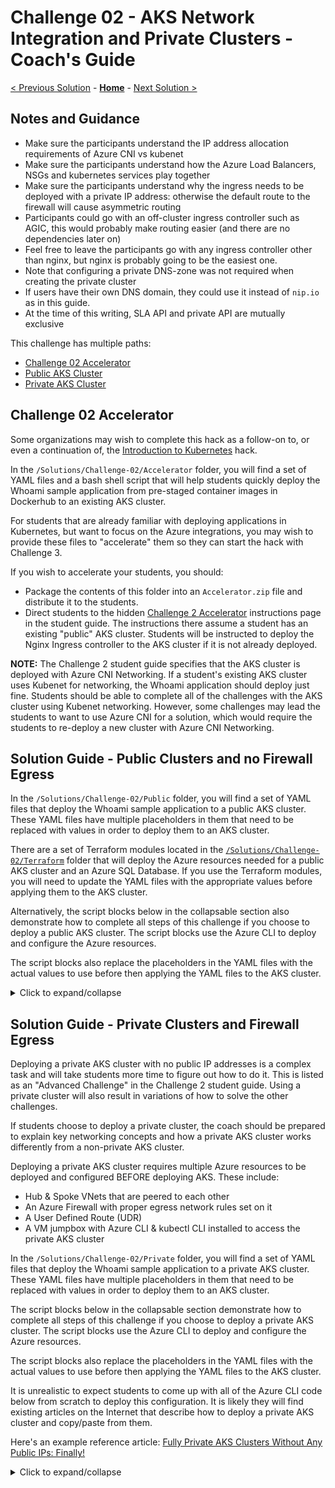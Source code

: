 # Challenge 02 - AKS Network Integration and Private Clusters - Coach's Guide 

[< Previous Solution](./Solution-01.md) - **[Home](./README.md)** - [Next Solution >](./Solution-03.md)

## Notes and Guidance

* Make sure the participants understand the IP address allocation requirements of Azure CNI vs kubenet
* Make sure the participants understand how the Azure Load Balancers, NSGs and kubernetes services play together
* Make sure the participants understand why the ingress needs to be deployed with a private IP address: otherwise the default route to the firewall will cause asymmetric routing
* Participants could go with an off-cluster ingress controller such as AGIC, this would probably make routing easier (and there are no dependencies later on)
* Feel free to leave the participants go with any ingress controller other than nginx, but nginx is probably going to be the easiest one.
* Note that configuring a private DNS-zone was not required when creating the private cluster
* If users have their own DNS domain, they could use it instead of `nip.io` as in this guide.
* At the time of this writing, SLA API and private API are mutually exclusive

This challenge has multiple paths:

- [Challenge 02 Accelerator](#challenge-02-accelerator)
- [Public AKS Cluster](#solution-guide---public-clusters-and-no-firewall-egress)
- [Private AKS Cluster](#solution-guide---private-clusters-and-firewall-egress)

## Challenge 02 Accelerator

Some organizations may wish to complete this hack as a follow-on to, or even a continuation of, the [Introduction to Kubernetes](../../001-IntroToKubernetes/) hack.

In the `/Solutions/Challenge-02/Accelerator` folder, you will find a set of YAML files and a bash shell script that will help students quickly deploy the Whoami sample application from pre-staged container images in Dockerhub to an existing AKS cluster.

For students that are already familiar with deploying applications in Kubernetes, but want to focus on the Azure integrations, you may wish to provide these files to "accelerate" them so they can start the hack with Challenge 3.

If you wish to accelerate your students, you should:
- Package the contents of this folder into an `Accelerator.zip` file and distribute it to the students.
- Direct students to the hidden [Challenge 2 Accelerator](../Student/Challenge-02A.md) instructions page in the student guide. The instructions there assume a student has an existing "public" AKS cluster. Students will be instructed to deploy the Nginx Ingress controller to the AKS cluster if it is not already deployed.

**NOTE:** The Challenge 2 student guide specifies that the AKS cluster is deployed with Azure CNI Networking. If a student's existing AKS cluster uses Kubenet for networking, the Whoami application should deploy just fine. Students should be able to complete all of the challenges with the AKS cluster using Kubenet networking.  However, some challenges may lead the students to want to use Azure CNI for a solution, which would require the students to re-deploy a new cluster with Azure CNI Networking.

## Solution Guide - Public Clusters and no Firewall Egress

In the `/Solutions/Challenge-02/Public` folder, you will find a set of YAML files that deploy the Whoami sample application to a public AKS cluster.  These YAML files have multiple placeholders in them that need to be replaced with values in order to deploy them to an AKS cluster.

There are a set of Terraform modules located in the [`/Solutions/Challenge-02/Terraform`](./Solutions/Challenge-02/Terraform/) folder that will deploy the Azure resources needed for a public AKS cluster and an Azure SQL Database. If you use the Terraform modules, you will need to update the YAML files with the appropriate values before applying them to the AKS cluster.

Alternatively, the script blocks below in the collapsable section also demonstrate how to complete all steps of this challenge if you choose to deploy a public AKS cluster. The script blocks use the Azure CLI to deploy and configure the Azure resources. 

The script blocks also replace the placeholders in the YAML files with the actual values to use before then applying the YAML files to the AKS cluster.

<details>
<summary>Click to expand/collapse</summary>

This is a simplified script for this challenge using a public clusters and no egress traffic filtering through a firewall:

```bash
# Get variables from previous labs and build images
rg=$(az group list --query "[?contains(name,'hack')].name" -o tsv 2>/dev/null)
if [[ -n "$rg" ]]
then
    location=$(az group list --query "[?contains(name,'hack')].location" -o tsv)
else
    rg=hack$RANDOM
    location=westeurope
    az group create -n $rg -l $location
fi
acr_name=$(az acr list --query "[?contains(name,'hack')].name" -o tsv 2>/dev/null)
if [[ -z "$acr_name" ]]
then
    acr_name=hack$RANDOM
    az acr create -n $acr_name -g $rg --sku Standard
    # Build images (you should be in the hack-containers home directory)
    cd api
    az acr build -r $acr_name -t hack/sqlapi:1.0 .
    cd ../web
    az acr build -r $acr_name -t hack/web:1.0 .
    az acr repository list -n $acr_name -o table
fi
# Variables for AKS
aks_name=aks
aks_rbac=yes
aks_service_cidr=10.0.0.0/16
vm_size=Standard_B2ms
preview_version=no
vnet_name=aks
vnet_prefix=10.13.0.0/16
aks_subnet_name=aks
aks_subnet_prefix=10.13.76.0/24
vm_subnet_name=vm
vm_subnet_prefix=10.13.1.0/24
db_subnet_name=sql
db_subnet_prefix=10.13.50.0/24
akslb_subnet_name=akslb
akslb_subnet_prefix=10.13.77.0/24

# Create vnet
az network vnet create -g $rg -n $vnet_name --address-prefix $vnet_prefix -l $location
az network vnet subnet create -g $rg -n $aks_subnet_name --vnet-name $vnet_name --address-prefix $aks_subnet_prefix
aks_subnet_id=$(az network vnet subnet show -n $aks_subnet_name --vnet-name $vnet_name -g $rg --query id -o tsv)

# Get latest supported/preview version
k8s_versions=$(az aks get-versions -l $location -o json)
if [[ "$preview_version" == "yes" ]]
then
    k8s_version=$(echo $k8s_versions | jq '.orchestrators[]' | jq -rsc 'sort_by(.orchestratorVersion) | reverse[0] | .orchestratorVersion')
    echo "Latest supported k8s version in $rg_location is $k8s_version (in preview)"
else
    k8s_version=$(echo $k8s_versions | jq '.orchestrators[] | select(.isPreview == null)' | jq -rsc 'sort_by(.orchestratorVersion) | reverse[0] | .orchestratorVersion')
    echo "Latest supported k8s version (not in preview) in $location is $k8s_version"
fi

# User identity
id_name=aksid
id_id=$(az identity show -n $id_name -g $rg --query id -o tsv)
if [[ -z "$id_id" ]]
then
    echo "Identity $id_name not found, creating a new one..."
    az identity create -n $id_name -g $rg -o none
    id_id=$(az identity show -n $id_name -g $rg --query id -o tsv)
else
    echo "Identity $id_name found with ID $id_id"
fi
id_principal_id=$(az identity show -n $id_name -g $rg --query principalId -o tsv)
vnet_id=$(az network vnet show -n $vnet_name -g $rg --query id -o tsv)
sleep 15 # Time for creation to propagate
az role assignment create --scope $vnet_id --assignee $id_principal_id --role Contributor -o none

# Create cluster
az aks create -g "$rg" -n "$aks_name" -l "$location" \
    -c 1 -s "$vm_size" -k $k8s_version --generate-ssh-keys \
    --network-plugin azure --vnet-subnet-id "$aks_subnet_id" \
    --service-cidr "$aks_service_cidr" \
    --network-policy calico --load-balancer-sku Standard \
    --node-resource-group "${aks_name}-iaas-${RANDOM}" \
    --attach-acr "$acr_name" \
    --enable-managed-identity --assign-identity "$id_id"
```

You can now access the cluster and get some info:

```bash
# Cluster-info
az aks get-credentials -n $aks_name -g $rg --overwrite
kubectl get node
kubectl version
```

Create now the Azure SQL database and the private link endpoint (you could use the same database as in challenge 1 though):

```bash
# Variables
db_server_name=$rg
db_db_name=testdb
sql_endpoint_name=sqlPrivateEndpoint
private_zone_name=privatelink.database.windows.net
sql_username=azure
sql_password=Microsoft123!
# Create SQL server and DB
az sql server create -n "$db_server_name" -g "$rg" -l "$location" --admin-user "$sql_username" --admin-password "$sql_password"
db_server_id=$(az sql server show -n "$db_server_name" -g "$rg" -o tsv --query id)
az sql db create -n "$db_db_name" -s "$db_server_name" -g "$rg" -e Basic -c 5
db_server_fqdn=$(az sql server show -n "$sql_server_name" -g "$rg" -o tsv --query fullyQualifiedDomainName)
# Subnet and endpoint
az network vnet subnet create -g "$rg" -n "$db_subnet_name" --vnet-name "$vnet_name" --address-prefix "$db_subnet_prefix"
az network vnet subnet update -n "$db_subnet_name" -g "$rg" --vnet-name "$vnet_name" --disable-private-endpoint-network-policies true
az network private-endpoint create -n "$sql_endpoint_name" -g "$rg" --vnet-name "$vnet_name" --subnet "$db_subnet_name" --private-connection-resource-id "$db_server_id" --group-ids sqlServer --connection-name sqlConnection
endpoint_nic_id=$(az network private-endpoint show -n "$sql_endpoint_name" -g "$rg" --query 'networkInterfaces[0].id' -o tsv)
endpoint_nic_ip=$(az resource show --ids "$endpoint_nic_id" --api-version 2019-04-01 -o tsv --query 'properties.ipConfigurations[0].properties.privateIPAddress')
# DNS
az network private-dns zone create -g "$rg" -n "$private_zone_name"
# Registration-enabled false not required any more!
az network private-dns link vnet create -g "$rg" --zone-name "$private_zone_name" -n MyDNSLink --virtual-network "$vnet_name" --registration-enabled false
az network private-dns record-set a create --name "$db_server_name" --zone-name "$private_zone_name" -g "$rg"
az network private-dns record-set a add-record --record-set-name "$db_server_name" --zone-name "$private_zone_name" -g "$rg" -a "$endpoint_nic_ip"
```

After having the database, we can finally deploy our images.

```bash
# API
cd Coach  # Make sure you are in the `Coach` folder of the WTH repo
tmp_file=/tmp/api-public.yaml
file=api-public.yaml
cp "./Solutions/Challenge-02/Public/$file" $tmp_file
sed -i "s|__sql_username__|${sql_username}|g" $tmp_file
sed -i "s|__sql_password__|${sql_password}|g" $tmp_file
sed -i "s|__sql_server_name__|${db_server_fqdn}|g" $tmp_file
sed -i "s|__acr_name__|${acr_name}|g" $tmp_file
sed -i "s|__sqlserver,mysql,postgres__|sqlserver|g" $tmp_file
sed -i "s|__yes,no__|yes|g" $tmp_file
kubectl apply -f $tmp_file
# Get IP address of service
api_svc_ip=$(kubectl get svc/api -n default -o json | jq -rc '.status.loadBalancer.ingress[0].ip' 2>/dev/null)
while [[ "$api_svc_ip" == "null" ]]
do
    sleep 5
    api_svc_ip=$(kubectl get svc/api -n default -o json | jq -rc '.status.loadBalancer.ingress[0].ip' 2>/dev/null)
done
curl -s "http://${api_svc_ip}:8080/api/healthcheck"
```

```bash
# Web
tmp_file=/tmp/web-public.yaml
file=web-public.yaml
cp ./Solutions/Challenge-02/Public/$file $tmp_file
sed -i "s|__acr_name__|${acr_name}|g" $tmp_file
kubectl apply -f $tmp_file
# Get IP address of service
web_svc_ip=$(kubectl get svc/web -n default -o json | jq -rc '.status.loadBalancer.ingress[0].ip' 2>/dev/null)
while [[ "$web_svc_ip" == "null" ]]
do
    sleep 5
    web_svc_ip=$(kubectl get svc/web -n default -o json | jq -rc '.status.loadBalancer.ingress[0].ip' 2>/dev/null)
done
curl -s "http://${web_svc_ip}" | grep Healthcheck
```

We can now configure the Database firewall to accept connections from our pod:

```bash
# Update firewall rules
sqlapi_source_ip=$(curl -s "http://${api_svc_ip}:8080/api/ip" | jq -r .my_public_ip)
az sql server firewall-rule create -g "$rg" -s "$sql_server_name" -n public_sqlapi_aci-source --start-ip-address "$sqlapi_source_ip" --end-ip-address "$sqlapi_source_ip"
# az sql server firewall-rule create -g "$rg" -s "$sql_server_name" -n public_sqlapi_aci-source --start-ip-address "0.0.0.0" --end-ip-address "255.255.255.255" # Optionally
```

And finally, the ingress controller. You can use any one you want, in this guide we include the option Nginx (see the section on private clusters for Traefik).

```bash
# Nginx installation
helm repo add ingress-nginx https://kubernetes.github.io/ingress-nginx
helm repo update
kubectl create ns nginx
helm install nginx ingress-nginx/ingress-nginx --namespace nginx
# nginx service IP
nginx_svc_name=$(kubectl get svc -n nginx -o json | jq -r '.items[] | select(.spec.type == "LoadBalancer") | .metadata.name')
nginx_svc_ip=$(kubectl get svc/$nginx_svc_name -n nginx -o json | jq -rc '.status.loadBalancer.ingress[0].ip' 2>/dev/null)
while [[ "$nginx_svc_ip" == "null" ]]
do
    sleep 5
    nginx_svc_ip=$(kubectl get svc/$nginx_svc_name -n nginx -o json | jq -rc '.status.loadBalancer.ingress[0].ip' 2>/dev/null)
done
```

And now that we have an ingress, we can create an ingress (aka route). You can use either an FQDN associated to the AzFW's PIP or your own public domain. In this case we will use [nip.io](https://nip.io/):

```bash
# Ingress route (using Nginx)
tmp_file=/tmp/ingress.yaml
file=ingress.yaml
cp ./Solutions/Challenge-02/$file $tmp_file
sed -i "s|__ingress_class__|nginx|g" $tmp_file
sed -i "s|__ingress_ip__|${nginx_svc_ip}|g" $tmp_file
kubectl apply -f $tmp_file
echo "You can browse to http://${nginx_svc_ip}.nip.io"
```

At this point you should be able to browse to the web page over the Azure Firewall's IP address, and see something like this:

![](images/aks_web.png)

Make sure that the links to the `API Health Status` and the `SQL Server Version` work.
</details>

## Solution Guide - Private Clusters and Firewall Egress

Deploying a private AKS cluster with no public IP addresses is a complex task and will take students more time to figure out how to do it. This is listed as an "Advanced Challenge" in the Challenge 2 student guide. Using a private cluster will also result in variations of how to solve the other challenges.

If students choose to deploy a private cluster, the coach should be prepared to explain key networking concepts and how a private AKS cluster works differently from a non-private AKS cluster.

Deploying a private AKS cluster requires multiple Azure resources to be deployed and configured BEFORE deploying AKS. These include:
- Hub & Spoke VNets that are peered to each other
- An Azure Firewall with proper egress network rules set on it
- A User Defined Route (UDR)
- A VM jumpbox with Azure CLI & kubectl CLI installed to access the private AKS cluster

In the `/Solutions/Challenge-02/Private` folder, you will find a set of YAML files that deploy the Whoami sample application to a private AKS cluster.  These YAML files have multiple placeholders in them that need to be replaced with values in order to deploy them to an AKS cluster.

The script blocks below in the collapsable section demonstrate how to complete all steps of this challenge if you choose to deploy a private AKS cluster. The script blocks use the Azure CLI to deploy and configure the Azure resources. 

The script blocks also replace the placeholders in the YAML files with the actual values to use before then applying the YAML files to the AKS cluster.

It is unrealistic to expect students to come up with all of the Azure CLI code below from scratch to deploy this configuration. It is likely they will find existing articles on the Internet that describe how to deploy a private AKS cluster and copy/paste from them.

Here's an example reference article: [Fully Private AKS Clusters Without Any Public IPs: Finally!](https://denniszielke.medium.com/fully-private-aks-clusters-without-any-public-ips-finally-7f5688411184)

<details>
<summary>Click to expand/collapse</summary>


This is a possible script for this challenge using private clusters and filtering egress traffic through firewall (check later in the doc for a simplified guide with a public cluster and no firewall egress):

```bash
# Get variables from previous labs and build images
rg=$(az group list --query "[?contains(name,'hack')].name" -o tsv 2>/dev/null)
if [[ -n "$rg" ]]
then
    location=$(az group list --query "[?contains(name,'hack')].location" -o tsv)
else
    rg=hack$RANDOM
    location=westeurope
    az group create -n $rg -l $location
fi
acr_name=$(az acr list --query "[?contains(name,'hack')].name" -o tsv 2>/dev/null)
if [[ -z "$acr_name" ]]
then
    acr_name=hack$RANDOM
    az acr create -n $acr_name -g $rg --sku Standard
    # Build images (you should be in the hack-containers home directory)
    cd api
    az acr build -r $acr_name -t hack/sqlapi:1.0 .
    cd ../web
    az acr build -r $acr_name -t hack/web:1.0 .
    az acr repository list -n $acr_name -o table
fi
# Variables for AKS
aks_name=aks
aks_rbac=yes
aks_service_cidr=10.0.0.0/16
vm_size=Standard_B2ms
preview_version=no
vnet_name=aks
vnet_prefix=10.13.0.0/16
aks_subnet_name=aks
aks_subnet_prefix=10.13.76.0/24
vm_subnet_name=vm
vm_subnet_prefix=10.13.1.0/24
azfw_subnet_name=AzureFirewallSubnet
azfw_subnet_prefix=10.13.2.0/24
db_subnet_name=sql
db_subnet_prefix=10.13.50.0/24
akslb_subnet_name=akslb
akslb_subnet_prefix=10.13.77.0/24
# Create vnet
az network vnet create -g $rg -n $vnet_name --address-prefix $vnet_prefix -l $location
az network vnet subnet create -g $rg -n $aks_subnet_name --vnet-name $vnet_name --address-prefix $aks_subnet_prefix
aks_subnet_id=$(az network vnet subnet show -n $aks_subnet_name --vnet-name $vnet_name -g $rg --query id -o tsv)
# Get latest supported/preview version
k8s_versions=$(az aks get-versions -l $location -o json)
if [[ "$preview_version" == "yes" ]]
then
    k8s_version=$(echo $k8s_versions | jq '.orchestrators[]' | jq -rsc 'sort_by(.orchestratorVersion) | reverse[0] | .orchestratorVersion')
    echo "Latest supported k8s version in $rg_location is $k8s_version (in preview)"
else
    k8s_version=$(echo $k8s_versions | jq '.orchestrators[] | select(.isPreview == null)' | jq -rsc 'sort_by(.orchestratorVersion) | reverse[0] | .orchestratorVersion')
    echo "Latest supported k8s version (not in preview) in $location is $k8s_version"
fi
# Create firewall
az network firewall policy create -n azfwpolicy -g $rg --sku Standard
azfw_subnet_prefix=10.13.2.0/24
az network vnet subnet create -g $rg -n $azfw_subnet_name --vnet-name $vnet_name --address-prefix $azfw_subnet_prefix
az network public-ip create -g $rg -n azfw-pip --sku standard --allocation-method static -l $location
azfw_ip=$(az network public-ip show -g $rg -n azfw-pip --query ipAddress -o tsv)
az network firewall create -n azfw -g $rg -l $location
# az network firewall create -n azfw -g $rg -l $location --policy azfwpolicy
azfw_id=$(az network firewall show -n azfw -g $rg -o tsv --query id)
az network firewall ip-config create -f azfw -n azfw-ipconfig -g $rg --public-ip-address azfw-pip --vnet-name $vnet_name
az network firewall update -n azfw -g $rg
azfw_private_ip=$(az network firewall show -n azfw -g $rg -o tsv --query 'ipConfigurations[0].privateIpAddress')
# Logging
logws_name=$(az monitor log-analytics workspace list -g $rg --query '[0].name' -o tsv)
if [[ -z "$logws_name" ]]
then
    logws_name=log$RANDOM
    az monitor log-analytics workspace create -n $logws_name -g $rg
fi
logws_id=$(az resource list -g $rg -n $logws_name --query '[].id' -o tsv)
logws_customerid=$(az monitor log-analytics workspace show -n $logws_name -g $rg --query customerId -o tsv)
az monitor diagnostic-settings create -n mydiag --resource $azfw_id --workspace $logws_id \
      --metrics '[{"category": "AllMetrics", "enabled": true, "retentionPolicy": {"days": 1, "enabled": false }, "timeGrain": null}]' \
      --logs '[{"category": "AzureFirewallApplicationRule", "enabled": true, "retentionPolicy": {"days": 1, "enabled": false}}, 
              {"category": "AzureFirewallNetworkRule", "enabled": true, "retentionPolicy": {"days": 1, "enabled": false}},
              {"category": "AZFWNetworkRule", "enabled": true, "retentionPolicy": {"days": 1, "enabled": false}},
              {"category": "AZFWApplicationRule", "enabled": true, "retentionPolicy": {"days": 1, "enabled": false}},
              {"category": "AZFWNetworkRuleAggregation", "enabled": true, "retentionPolicy": {"days": 1, "enabled": false}},
              {"category": "AZFWApplicationRuleAggregation", "enabled": true, "retentionPolicy": {"days": 1, "enabled": false}}]'

# Rules (classic)
az network firewall network-rule create -f azfw -g $rg -c VnetTraffic \
    --protocols Any --destination-addresses $vnet_prefix --destination-ports '*' --source-addresses $vnet_prefix -n Allow-VM-to-AKS --priority 210 --action Allow
az network firewall network-rule create -f azfw -g $rg -c WebTraffic \
    --protocols Tcp --destination-addresses $azfw_ip --destination-ports 80 8080 443 --source-addresses '*' -n AllowWeb --priority 300 --action Allow
az network firewall network-rule create -f azfw -g $rg -c AKS-egress \
    --protocols Udp --destination-addresses '*' --destination-ports 123 --source-addresses $aks_subnet_prefix -n NTP --priority 220 --action Allow
az network firewall network-rule create -f azfw -g $rg -c AKS-egress \
    --protocols Udp --destination-addresses '*' --destination-ports 1194 --source-addresses $aks_subnet_prefix -n TunnelTraffic
az network firewall network-rule create -f azfw -g $rg -c AKS-egress \
    --protocols Tcp --destination-addresses '*' --destination-ports 3306 1433 --source-addresses $aks_subnet_prefix -n SQLTraffic
# Application rule: AKS-egress (https://docs.microsoft.com/en-us/azure/aks/limit-egress-traffic):
az network firewall application-rule create -f azfw -g $rg -c Helper-tools \
    --protocols Http=80 Https=443 --target-fqdns ifconfig.co api.snapcraft.io jsonip.com --source-addresses $vnet_prefix -n Allow-ifconfig --priority 200 --action Allow
az network firewall application-rule create -f azfw -g $rg -c Helper-tools \
    --protocols Http=80 Https=443 --target-fqdns kubernaut.io motd.ubuntu.com --source-addresses $vnet_prefix -n ubuntuTools
# Creating rules takes a long time, hence it is better creating one with many FQDNs, than one per FQDN
# If zsh we need to expand the variables with (z)
rule_name="Egress"
target_fqdns="*.azmk8s.io aksrepos.azurecr.io *.blob.core.windows.net mcr.microsoft.com *.cdn.mscr.io management.azure.com login.microsoftonline.com packages.azure.com acs-mirror.azureedge.net *.opinsights.azure.com *.monitoring.azure.com dc.services.visualstudio.com"
if [ -n "$BASH_VERSION" ]; then
    az network firewall application-rule create -f azfw -g $rg -c AKS-egress \
        --protocols Https=443 --target-fqdns "$target_fqdns" --source-addresses $aks_subnet_prefix -n $rule_name --priority 220 --action Allow
elif [ -n "$ZSH_VERSION" ]; then
      az network firewall application-rule create -f azfw -g $rg -c AKS-egress \
        --protocols Https=443 --target-fqdns "${(z)target_fqdns}" --source-addresses $aks_subnet_prefix -n $rule_name --priority 220 --action Allow
fi
rule_name="Registries"
target_fqdns="$location.data.mcr.microsoft.com $acr_name.azurecr.io *.gcr.io gcr.io storage.googleapis.com *.docker.io quay.io *.quay.io *.cloudfront.net production.cloudflare.docker.com"
if [ -n "$BASH_VERSION" ]; then
    az network firewall application-rule create -f azfw -g $rg -c AKS-egress \
        --protocols Https=443 --target-fqdns "$target_fqdns" --source-addresses $aks_subnet_prefix -n $rule_name
elif [ -n "$ZSH_VERSION" ]; then
    az network firewall application-rule create -f azfw -g $rg -c AKS-egress \
        --protocols Https=443 --target-fqdns "${(z)target_fqdns}" --source-addresses $aks_subnet_prefix -n $rule_name
fi
# The next rules might be consolidated together (as the rules above) so that it takes shorter to configure them
az network firewall application-rule create -f azfw -g $rg -c AKS-egress \
    --protocols Https=443 --target-fqdns grafana.net grafana.com stats.grafana.org --source-addresses $aks_subnet_prefix -n Grafana
az network firewall application-rule create -f azfw -g $rg -c AKS-egress \
    --protocols Https=443 --target-fqdns github.com raw.githubusercontent.com --source-addresses $aks_subnet_prefix -n Github
az network firewall application-rule create -f azfw -g $rg -c AKS-egress \
    --protocols Http=80 Https=443 --target-fqdns security.ubuntu.com security.ubuntu.com packages.microsoft.com azure.archive.ubuntu.com --source-addresses $aks_subnet_prefix -n Packages
az network firewall application-rule create -f azfw -g $rg -c AKS-egress \
    --protocols Http=80 Https=443 --target-fqdns security.ubuntu.com hack32003.vault.azure.net --source-addresses $aks_subnet_prefix -n KeyVault
az network firewall application-rule create -f azfw -g $rg -c AKS-egress \
    --protocols Http=80 Https=443 --target-fqdns '*.letsencrypt.org' --source-addresses $aks_subnet_prefix -n letsencrypt
az network firewall application-rule create -f azfw -g $rg -c AKS-egress \
    --protocols Http=80 Https=443 --target-fqdns usage.projectcalico.org --source-addresses $aks_subnet_prefix -n calico
az network firewall application-rule create -f azfw -g $rg -c AKS-egress \
    --protocols Http=80 Https=443 --target-fqdns gov-prod-policy-data.trafficmanager.net --source-addresses $aks_subnet_prefix -n AzPolicy
az network firewall application-rule create -f azfw -g $rg -c AKS-egress \
    --protocols Http=80 Https=443 --target-fqdns vortex.data.microsoft.com --source-addresses $aks_subnet_prefix -n SqlServer
az network firewall application-rule create -f azfw -g $rg -c AKS-egress \
    --protocols Http=80 Https=443 --target-fqdns '*.github.io' --source-addresses $aks_subnet_prefix -n nginxRepo
az network firewall application-rule create -f azfw -g $rg -c AKS-egress \
    --protocols Http=80 Https=443 --target-fqdns 'registry.k8s.io' --source-addresses $aks_subnet_prefix -n k8sRegistry

# Rules (policy) - TBD!
# Test rule to allow everything - THIS IS A SHORTCUT
az network firewall policy rule-collection-group create -n AKSrules --policy-name azfwpolicy -g $rg --priority 100
az network firewall policy rule-collection-group collection add-filter-collection --policy-name azfwpolicy --rule-collection-group-name AKSrules -g $rg \
    --name NetworkTraffic --collection-priority 150 --action Allow --rule-name permitAny --rule-type NetworkRule --description "Permit all traffic - TEST" \
    --destination-addresses '*' --destination-ports '*' --source-addresses '*' --ip-protocols Tcp Udp Icmp

# Route table
az network route-table create -n aks -g $rg -l $location
az network route-table route create -n defaultRoute --route-table-name aks -g $rg \
    --next-hop-type VirtualAppliance --address-prefix "0.0.0.0/0" --next-hop-ip-address $azfw_private_ip
aks_rt_id=$(az network route-table show -n aks -g $rg -o tsv --query id)
az network vnet subnet update -g $rg --vnet-name $vnet_name -n $aks_subnet_name --route-table $aks_rt_id
# User identity
id_name=aksid
id_id=$(az identity show -n $id_name -g $rg --query id -o tsv)
if [[ -z "$id_id" ]]
then
    echo "Identity $id_name not found, creating a new one..."
    az identity create -n $id_name -g $rg -o none
    id_id=$(az identity show -n $id_name -g $rg --query id -o tsv)
else
    echo "Identity $id_name found with ID $id_id"
fi
id_principal_id=$(az identity show -n $id_name -g $rg --query principalId -o tsv)
vnet_id=$(az network vnet show -n $vnet_name -g $rg --query id -o tsv)
sleep 15 # Time for creation to propagate
az role assignment create --scope $vnet_id --assignee $id_principal_id --role Contributor -o none
# Create cluster
az aks create -g "$rg" -n "$aks_name" -l "$location" \
    -c 1 -s "$vm_size" -k $k8s_version --generate-ssh-keys \
    --network-plugin azure --vnet-subnet-id "$aks_subnet_id" \
    --service-cidr "$aks_service_cidr" \
    --network-policy calico --load-balancer-sku Standard \
    --node-resource-group "${aks_name}-iaas-${RANDOM}" \
    --attach-acr "$acr_name" \
    --enable-private-cluster \
    --outbound-type userDefinedRouting \
    --enable-managed-identity --assign-identity "$id_id"
```

You can query the FW logs and look for denied packets by the firewall, in case you have forgotten to add any URL. For example, use this query for application rule logs:

```bash
# App rule logs
query_apprule='AzureDiagnostics 
| where ResourceType == "AZUREFIREWALLS" 
| where Category == "AzureFirewallApplicationRule" 
| where TimeGenerated >= ago(30m) 
| project TimeGenerated, Protocol=split(msg_s, " ")[0], From=split(msg_s, " ")[iif(split(msg_s, " ")[0]=="HTTPS",3,4)], To=split(msg_s, " ")[iif(split(msg_s, " ")[0]=="HTTPS",5,6)], Action=trim_end(".", tostring(split(msg_s, " ")[iif(split(msg_s, " ")[0]=="HTTPS",7,8)])), Rule_Collection=iif(split(msg_s, " ")[iif(split(msg_s, " ")[0]=="HTTPS",10,11)]=="traffic.", "AzureInternalTraffic", iif(split(msg_s, " ")[iif(split(msg_s, " ")[0]=="HTTPS",10,11)]=="matched.","NoRuleMatched",trim_end(".",tostring(split(msg_s, " ")[iif(split(msg_s, " ")[0]=="HTTPS",10,11)])))), Rule=iif(split(msg_s, " ")[11]=="Proceeding" or split(msg_s, " ")[12]=="Proceeding","DefaultAction",split(msg_s, " ")[12])
| where Rule_Collection != "AzureInternalTraffic" 
| where Action == "Deny" 
| take 100'
az monitor log-analytics query -w "$logws_customerid" --analytics-query "$query_apprule" -o tsv
```

And this one for network rule logs:

```bash
# Net rule logs
query_netrule='AzureDiagnostics
| where ResourceType == "AZUREFIREWALLS"
| where Category == "AzureFirewallNetworkRule" and OperationName == "AzureFirewallNetworkRuleLog"
| where TimeGenerated >= ago(5m)
| project Protocol=split(msg_s, " ")[0], From=split(msg_s, " ")[3], To=trim_end(".", tostring(split(msg_s, " ")[5])), Action=split(msg_s, " ")[7]
| extend From_IP=split(From, ":")[0], From_Port=split(From, ":")[1], To_IP=split(To, ":")[0], To_Port=split(To, ":")[1]
| where Action == "Deny" 
| take 100'
az monitor log-analytics query -w "$logws_customerid" --analytics-query "$query_netrule" -o tsv
```

You can install a VM in the same vnet and install kubectl to have access to the API.

```bash
# Variables
vm_name=vm
vm_nsg_name="${vm_name}-nsg"
vm_pip_name="${vm_name}-pip"
vm_disk_name="${vm_name}-disk0"
vm_sku=Standard_B2ms
publisher=Canonical
offer=UbuntuServer
sku=18.04-LTS
image_urn=$(az vm image list -p "$publisher" -f "$offer" -s "$sku" -l "$location" --query '[0].urn' -o tsv)
az network vnet subnet create -n "$vm_subnet_name" --vnet-name "$vnet_name" -g "$rg" --address-prefixes "$vm_subnet_prefix"
az vm create -n "$vm_name" -g "$rg" -l "$location" --image $image_urn --size $vm_sku --generate-ssh-keys \
  --os-disk-name "$vm_disk_name" --os-disk-size-gb 32 \
  --vnet-name $vnet_name --subnet "$vm_subnet_name" \
  --nsg $vm_nsg_name --nsg-rule SSH --public-ip-address "$vm_pip_name"
vm_pip_ip=$(az network public-ip show -n "$vm_pip_name" -g "$rg" --query ipAddress -o tsv)
ssh -n -o BatchMode=yes -o StrictHostKeyChecking=no "$vm_pip_ip" "ip a"
# Managed identity
vm_identity_name="${vm_name}-identity"
az identity create -g "$rg" -n "$vm_identity_name"
az vm identity assign -n "$vm_name" -g "$rg" --identities "${vm_name}-identity"
vm_identity_clientid=$(az identity show -n "${vm_name}-identity" -g "$rg" --query clientId -o tsv)
vm_identity_principalid=$(az identity show -n "${vm_name}-identity" -g "$rg" --query principalId -o tsv)
vm_identity_id=$(az identity show -n "${vm_name}-identity" -g "$rg" --query id -o tsv)
rg_id=$(az group show -n "$rg" --query id -o tsv)
az role assignment create --assignee "$vm_identity_principalid" --role Contributor --scope "$rg_id"
# Install Azure CLI
alias remote="ssh -n -o BatchMode=yes -o StrictHostKeyChecking=no $vm_pip_ip"
remote "curl -sL https://aka.ms/InstallAzureCLIDeb | sudo bash"
# Install kubectl
# remote "sudo apt-get update && sudo apt-get install -y apt-transport-https"
# remote "curl -s https://packages.cloud.google.com/apt/doc/apt-key.gpg | sudo apt-key add -"
# remote 'echo "deb https://apt.kubernetes.io/ kubernetes-xenial main" | sudo tee -a /etc/apt/sources.list.d/kubernetes.list'
# remote "sudo apt-get update"
# remote "sudo apt-get install -y kubectl"
remote "sudo az aks install-cli"
remote "kubectl version"
# Install helm
remote "curl https://baltocdn.com/helm/signing.asc | sudo apt-key add -"
remote "sudo apt-get install apt-transport-https --yes"
remote 'echo "deb https://baltocdn.com/helm/stable/debian/ all main" | sudo tee /etc/apt/sources.list.d/helm-stable-debian.list'
remote 'sudo apt-get update && sudo apt-get install helm'
# Install additional utilities
remote "sudo apt-get install -y jq"
linkerd_version=stable-2.8.1
remote "curl -sLO \"https://github.com/linkerd/linkerd2/releases/download/${linkerd_version}/linkerd2-cli-${linkerd_version}-linux\""
remote "sudo cp ./linkerd2-cli-${linkerd_version}-linux /usr/local/bin/linkerd"
remote "sudo chmod +x /usr/local/bin/linkerd"

# Cluster-info
remote "az login --identity -u $vm_identity_id"
remote "az aks get-credentials -n $aks_name -g $rg"
remote "kubectl get node"
```

Create now the Azure SQL database and the private link endpoint (you could use the same database as in challenge 1 though):

```bash
# Variables
db_server_name=$rg
db_db_name=testdb
sql_endpoint_name=sqlPrivateEndpoint
private_zone_name=privatelink.database.windows.net
sql_username=azure
sql_password=Microsoft123!
# Create SQL server and DB
az sql server create -n "$db_server_name" -g "$rg" -l "$location" --admin-user "$sql_username" --admin-password "$sql_password"
db_server_id=$(az sql server show -n "$db_server_name" -g "$rg" -o tsv --query id)
az sql db create -n "$db_db_name" -s "$db_server_name" -g "$rg" -e Basic -c 5
db_server_fqdn=$(az sql server show -n "$sql_server_name" -g "$rg" -o tsv --query fullyQualifiedDomainName)
# Subnet and endpoint
az network vnet subnet create -g "$rg" -n "$db_subnet_name" --vnet-name "$vnet_name" --address-prefix "$db_subnet_prefix"
az network vnet subnet update -n "$db_subnet_name" -g "$rg" --vnet-name "$vnet_name" --disable-private-endpoint-network-policies true
az network private-endpoint create -n "$sql_endpoint_name" -g "$rg" --vnet-name "$vnet_name" --subnet "$db_subnet_name" --private-connection-resource-id "$db_server_id" --group-ids sqlServer --connection-name sqlConnection
endpoint_nic_id=$(az network private-endpoint show -n "$sql_endpoint_name" -g "$rg" --query 'networkInterfaces[0].id' -o tsv)
endpoint_nic_ip=$(az resource show --ids "$endpoint_nic_id" --api-version 2019-04-01 -o tsv --query 'properties.ipConfigurations[0].properties.privateIPAddress')
# DNS
az network private-dns zone create -g "$rg" -n "$private_zone_name"
# Registration-enabled false not required any more!
az network private-dns link vnet create -g "$rg" --zone-name "$private_zone_name" -n MyDNSLink --virtual-network "$vnet_name" --registration-enabled false
az network private-dns record-set a create --name "$db_server_name" --zone-name "$private_zone_name" -g "$rg"
az network private-dns record-set a add-record --record-set-name "$db_server_name" --zone-name "$private_zone_name" -g "$rg" -a "$endpoint_nic_ip"
```

After having the database, we can finally deploy our images.

```bash
# API
cd Coach  # Make sure you are in the `Coach` folder of the WTH repo
tmp_file=/tmp/api.yaml
file=api.yaml
cp ./Solutions/$file $tmp_file
sed -i "s|__sql_username__|${sql_username}|g" $tmp_file
sed -i "s|__sql_password__|${sql_password}|g" $tmp_file
sed -i "s|__sql_server_name__|${db_server_fqdn}|g" $tmp_file
sed -i "s|__acr_name__|${acr_name}|g" $tmp_file
sed -i "s|__sqlserver,mysql,postgres__|sqlserver|g" $tmp_file
sed -i "s|__yes,no__|yes|g" $tmp_file
scp $tmp_file $vm_pip_ip:$file
remote "kubectl apply -f ./$file"
# Get IP address of service
api_svc_ip=$(remote "kubectl get svc/api -n default -o json | jq -rc '.status.loadBalancer.ingress[0].ip' 2>/dev/null")
while [[ "$api_svc_ip" == "null" ]]
do
    sleep 5
    api_svc_ip=$(remote "kubectl get svc/api -n default -o json | jq -rc '.status.loadBalancer.ingress[0].ip' 2>/dev/null")
done
remote "curl -s http://${api_svc_ip}:8080/api/healthcheck"
```

```bash
# Web
tmp_file=/tmp/web.yaml
file=web.yaml
cp ./Solutions/$file $tmp_file
sed -i "s|__acr_name__|${acr_name}|g" $tmp_file
scp $tmp_file $vm_pip_ip:$file
remote "kubectl apply -f ./$file"
# Get IP address of service
web_svc_ip=$(remote "kubectl get svc/web -n default -o json | jq -rc '.status.loadBalancer.ingress[0].ip' 2>/dev/null")
while [[ "$web_svc_ip" == "null" ]]
do
    sleep 5
    web_svc_ip=$(remote "kubectl get svc/web -n default -o json | jq -rc '.status.loadBalancer.ingress[0].ip' 2>/dev/null")
done
remote "curl -s http://${web_svc_ip} | grep Healthcheck"
```

We can now configure the Database firewall to accept connections from our pod:

```bash
# Update firewall rules
sqlapi_source_ip=$(remote "curl -s \"http://${api_svc_ip}:8080/api/ip\" | jq -r .my_public_ip")
az sql server firewall-rule create -g "$rg" -s "$sql_server_name" -n public_sqlapi_aci-source --start-ip-address "$sqlapi_source_ip" --end-ip-address "$sqlapi_source_ip"
# az sql server firewall-rule create -g "$rg" -s "$sql_server_name" -n public_sqlapi_aci-source --start-ip-address "0.0.0.0" --end-ip-address "255.255.255.255" # Optionally
```

And finally, the ingress controller. You can use any one you want, in this guide we include the options for Traefik and Nginx (the nginx option is more battle-tested, and hence recommended).

If you still want to use Traefik:

```bash
# Traefik Installation
remote "helm repo add traefik https://containous.github.io/traefik-helm-chart"
remote "helm repo update"
remote "kubectl create ns traefik"
remote 'helm install traefik traefik/traefik --namespace traefik --set kubernetes.ingressClass=traefik --set rbac.enabled=true --set kubernetes.ingressEndpoint.useDefaultPublishedService=true --set service.annotations."service\.beta\.kubernetes\.io/azure-load-balancer-internal"=true --version 1.85.0'
# Traefik IP
traefik_svc_ip=$(remote "kubectl get svc/traefik -n default -o json | jq -rc '.status.loadBalancer.ingress[0].ip' 2>/dev/null")
while [[ "$traefik_svc_ip" == "null" ]]
do
    sleep 5
    traefik_svc_ip=$(remote "kubectl get svc/traefik -n default -o json | jq -rc '.status.loadBalancer.ingress[0].ip' 2>/dev/null")
done
ingress_svc_ip=$traefik_svc_ip
```

Alternatively, the recommended option for this lab is Nginx:

```bash
# Nginx installation
remote 'helm repo add ingress-nginx https://kubernetes.github.io/ingress-nginx'
remote 'helm repo update'
remote 'kubectl create ns nginx'
remote 'helm install nginx ingress-nginx/ingress-nginx --namespace nginx --set controller.service.annotations."service\.beta\.kubernetes\.io/azure-load-balancer-internal"=true'
# nginx service IP
nginx_svc_name=$(remote "kubectl get svc -n nginx -o json | jq -r '.items[] | select(.spec.type == \"LoadBalancer\") | .metadata.name'")
nginx_svc_ip=$(remote "kubectl get svc/$nginx_svc_name -n nginx -o json | jq -rc '.status.loadBalancer.ingress[0].ip' 2>/dev/null")
while [[ "$nginx_svc_ip" == "null" ]]
do
    sleep 5
    nginx_svc_ip=$(remote "kubectl get svc/$nginx_svc_name -n nginx -o json | jq -rc '.status.loadBalancer.ingress[0].ip' 2>/dev/null")
done
ingress_svc_ip=$nginx_svc_ip
```

We need DNAT at the AzFW to send inbound traffic on certain ports (TCP 80) to the nginx instances.

```bash
# DNAT rule
az network firewall nat-rule create -f azfw -g "$rg" -n nginx \
    --source-addresses '*' --protocols TCP \
    --destination-addresses "$azfw_ip" --translated-address "$ingress_svc_ip" \
    --destination-ports 80 --translated-port 80 \
    -c IngressController --action Dnat --priority 100
```

And now that we have an ingress, we can create an ingress (aka route). You can use either an FQDN associated to the AzFW's PIP or your own public domain. In this case we will use [nip.io](https://nip.io/):

```bash
# Ingress route (using Nginx)
tmp_file=/tmp/ingress.yaml
file=ingress.yaml
cp ./Solutions/$file $tmp_file
sed -i "s|__ingress_class__|nginx|g" $tmp_file
sed -i "s|__ingress_ip__|${azfw_ip}|g" $tmp_file
scp $tmp_file $vm_pip_ip:$file
remote "kubectl apply -f ./$file"
echo "You can browse to http://${azfw_ip}.nip.io"
```

At this point you should be able to browse to the web page over the Azure Firewall's IP address, and see something like this:

![](images/aks_web.png)

Make sure that the links to the `API Health Status` and the `SQL Server Version` work.
</details>

